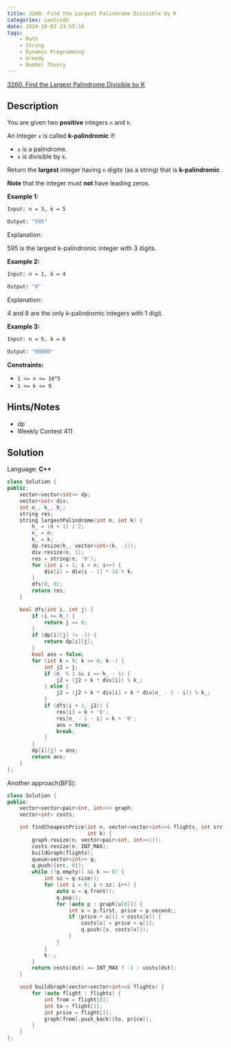 ```yaml
---
title: 3260. Find the Largest Palindrome Divisible by K
categories: Leetcode
date: 2024-10-03 23:55:18
tags:
    - Math
    - String
    - Dynamic Programming
    - Greedy
    - Number Theory
---
```


[3260. Find the Largest Palindrome Divisible by K](https://leetcode.com/problems/find-the-largest-palindrome-divisible-by-k/description/)

## Description

You are given two **positive**  integers `n` and `k`.

An integer `x` is called **k-palindromic**  if:

- `x` is a palindrome.
- `x` is divisible by `k`.

Return the **largest** integer having `n` digits (as a string) that is **k-palindromic** .

**Note**  that the integer must **not**  have leading zeros.

**Example 1:**

```bash
Input: n = 3, k = 5

Output: "595"
```

Explanation:

595 is the largest k-palindromic integer with 3 digits.

**Example 2:**

```bash
Input: n = 1, k = 4

Output: "8"
```

Explanation:

4 and 8 are the only k-palindromic integers with 1 digit.

**Example 3:**

```bash
Input: n = 5, k = 6

Output: "89898"
```

**Constraints:**

- `1 <= n <= 10^5`
- `1 <= k <= 9`

## Hints/Notes

- dp
- Weekly Contest 411

## Solution

Language: **C++**

```C++
class Solution {
public:
    vector<vector<int>> dp;
    vector<int> div;
    int n_, k_, h_;
    string res;
    string largestPalindrome(int n, int k) {
        h_ = (n + 1) / 2;
        n_ = n;
        k_ = k;
        dp.resize(h_, vector<int>(k, -1));
        div.resize(n, 1);
        res = string(n, '0');
        for (int i = 1; i < n; i++) {
            div[i] = div[i - 1] * 10 % k;
        }
        dfs(0, 0);
        return res;
    }

    bool dfs(int i, int j) {
        if (i >= h_) {
            return j == 0;
        }
        if (dp[i][j] != -1) {
            return dp[i][j];
        }
        bool ans = false;
        for (int k = 9; k >= 0; k--) {
            int j2 = j;
            if (n_ % 2 && i == h_ - 1) {
                j2 = (j2 + k * div[i]) % k_;
            } else {
                j2 = (j2 + k * div[i] + k * div[n_ - 1 - i]) % k_;
            }
            if (dfs(i + 1, j2)) {
                res[i] = k + '0';
                res[n_ - 1 - i] = k + '0';
                ans = true;
                break;
            }
        }
        dp[i][j] = ans;
        return ans;
    }
};
```

Another approach(BFS):

```C++
class Solution {
public:
    vector<vector<pair<int, int>>> graph;
    vector<int> costs;

    int findCheapestPrice(int n, vector<vector<int>>& flights, int src, int dst,
                          int k) {
        graph.resize(n, vector<pair<int, int>>());
        costs.resize(n, INT_MAX);
        buildGraph(flights);
        queue<vector<int>> q;
        q.push({src, 0});
        while (!q.empty() && k >= 0) {
            int sz = q.size();
            for (int i = 0; i < sz; i++) {
                auto u = q.front();
                q.pop();
                for (auto p : graph[u[0]]) {
                    int v = p.first, price = p.second;;
                    if (price + u[1] < costs[v]) {
                        costs[v] = price + u[1];
                        q.push({v, costs[v]});
                    }
                }
            }
            k--;
        }
        return costs[dst] == INT_MAX ? -1 : costs[dst];
    }

    void buildGraph(vector<vector<int>>& flights) {
        for (auto flight : flights) {
            int from = flight[0];
            int to = flight[1];
            int price = flight[2];
            graph[from].push_back({to, price});
        }
    }
};
```

